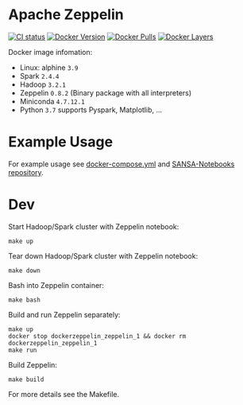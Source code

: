 # Apache Zeppelin

[![CI status](https://github.com/nvtienanh/docker-zeppelin/workflows/CI/badge.svg?branch=0.8.2-alpine)](https://github.com/nvtienanh/docker-zeppelin/actions?query=branch%3A+branch%3A0.8.2-alpine++)
[![Docker Version](https://images.microbadger.com/badges/version/nvtienanh/zeppelin:0.8.2-alpine.svg)](https://hub.docker.com/r/nvtienanh/zeppelin/)
[![Docker Pulls](https://img.shields.io/docker/pulls/nvtienanh/zeppelin)](https://hub.docker.com/r/nvtienanh/zeppelin/)
[![Docker Layers](https://img.shields.io/microbadger/layers/nvtienanh/zeppelin/0.8.2-alpine)](https://hub.docker.com/r/nvtienanh/zeppelin/)

Docker image infomation:
* Linux: alphine `3.9`
* Spark `2.4.4`
* Hadoop `3.2.1`
* Zeppelin `0.8.2` (Binary package with all interpreters)
* Miniconda `4.7.12.1`
* Python `3.7` supports Pyspark, Matplotlib, ...

# Example Usage

For example usage see [docker-compose.yml](./docker-compose.yml) and [SANSA-Notebooks repository](https://github.com/SANSA-Stack/SANSA-Notebooks).

# Dev
Start Hadoop/Spark cluster with Zeppelin notebook:
```
make up
```
Tear down Hadoop/Spark cluster with Zeppelin notebook:
```
make down
```
Bash into Zeppelin container:
```
make bash
```
Build and run Zeppelin separately:
```
make up
docker stop dockerzeppelin_zeppelin_1 && docker rm dockerzeppelin_zeppelin_1
make run
```
Build Zeppelin:
```
make build
```
For more details see the Makefile.
